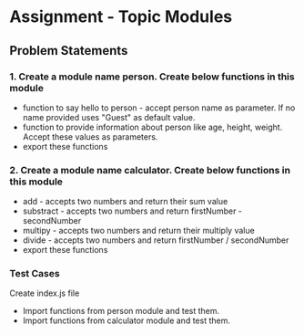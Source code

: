 # Assignment - Topic Modules

## Problem Statements
### 1. Create a module name person. Create below functions in this module
- function to say hello to person - accept person name as parameter. If no name provided uses "Guest" as default value.
- function to provide information about person like age, height, weight. Accept these values as parameters.
- export these functions

### 2. Create a module name calculator. Create below functions in this module
- add - accepts two numbers and return their sum value
- substract - accepts two numbers and return firstNumber - secondNumber
- multipy - accepts two numbers and return their multiply value
- divide - accepts two numbers and return firstNumber / secondNumber
- export these functions

### Test Cases
Create index.js file
- Import functions from person module and test them.
- Import functions from calculator module and test them.